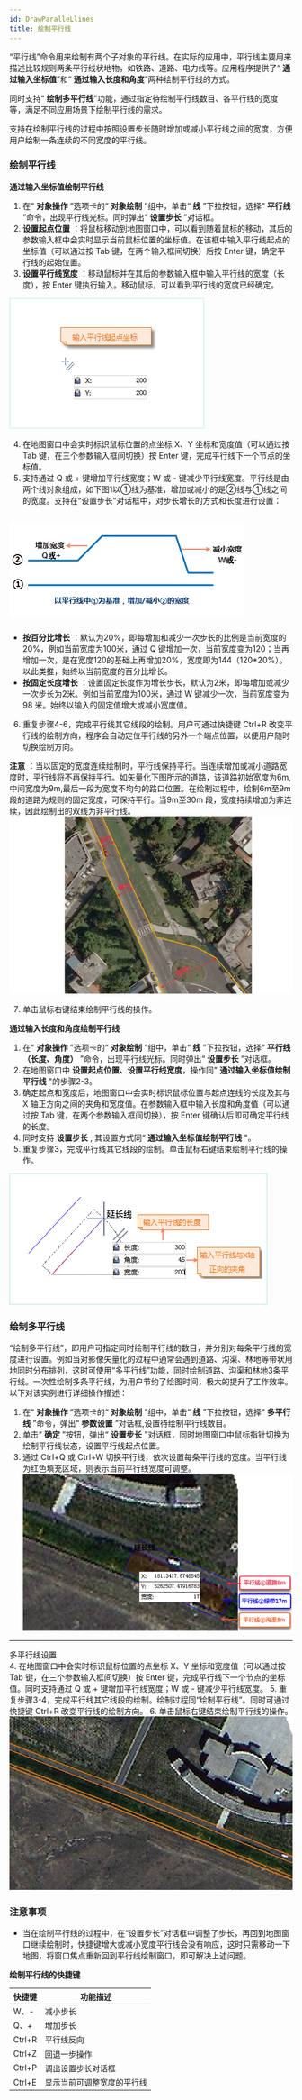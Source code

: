 ```yaml
---
id: DrawParalleLlines
title: 绘制平行线
---
```

“平行线”命令用来绘制有两个子对象的平行线。在实际的应用中，平行线主要用来描述比较规则两条平行线状地物，如铁路、道路、电力线等。应用程序提供了“
**通过输入坐标值**”和“ **通过输入长度和角度**”两种绘制平行线的方式。

同时支持“ **绘制多平行线**”功能，通过指定待绘制平行线数目、各平行线的宽度等，满足不同应用场景下绘制平行线的需求。

支持在绘制平行线的过程中按照设置步长随时增加或减小平行线之间的宽度，方便用户绘制一条连续的不同宽度的平行线。

###  绘制平行线

**通过输入坐标值绘制平行线**

1. 在“ **对象操作** ”选项卡的“ **对象绘制** ”组中，单击“ **线** ”下拉按钮，选择“ **平行线** ”命令，出现平行线光标。同时弹出“ **设置步长** ”对话框。
2. **设置起点位置** ：将鼠标移动到地图窗口中，可以看到随着鼠标的移动，其后的参数输入框中会实时显示当前鼠标位置的坐标值。在该框中输入平行线起点的坐标值（可以通过按 Tab 键，在两个输入框间切换）后按 Enter 键，确定平行线的起始位置。
3. **设置平行线宽度** ：移动鼠标并在其后的参数输入框中输入平行线的宽度（长度），按 Enter 键执行输入。移动鼠标，可以看到平行线的宽度已经确定。  

![](img/parallel01.png)   

4. 在地图窗口中会实时标识鼠标位置的点坐标 X、Y 坐标和宽度值（可以通过按 Tab 键，在三个参数输入框间切换）按 Enter 键，完成平行线下一个节点的坐标值。
5. 支持通过 Q 或 + 键增加平行线宽度；W 或 - 键减少平行线宽度。平行线是由两个线对象组成，如下图1以①线为基准，增加或减小的是②线与①线之间的宽度。支持在“设置步长”对话框中，对步长增长的方式和长度进行设置：  

![](img/StepSize.png)  
---  
* **按百分比增长** ：默认为20%，即每增加和减少一次步长的比例是当前宽度的20%，例如当前宽度为100米，通过 Q 键增加一次，当前宽度变为120；当再增加一次，是在宽度120的基础上再增加20%，宽度即为144（120*20%）。以此类推，始终以当前宽度的百分比增长。
* **按固定长度增长** ：设置固定长度作为增长步长，默认为2米，即每增加或减少一次步长为2米。例如当前宽度为100米，通过 W 键减少一次，当前宽度变为98 米。始终以输入的固定值增大或减小宽度值。
6. 重复步骤4-6，完成平行线其它线段的绘制。用户可通过快捷键 Ctrl+R 改变平行线的绘制方向，程序会自动定位平行线的另外一个端点位置，以便用户随时切换绘制方向。 

**注意**
：当以固定的宽度连续绘制时，平行线保持平行。当连续增加或减小道路宽度时，平行线将不再保持平行。如矢量化下图所示的道路，该道路初始宽度为6m,中间宽度为9m,最后一段为宽度不均匀的路口位置。在绘制过程中，绘制6m至9m
段的道路为规则的固定宽度，可保持平行。当9m至30m 段，宽度持续增加为非连续，因此绘制出的双线为非平行线。  
![](img/parallel05.png)  


7. 单击鼠标右键结束绘制平行线的操作。

**通过输入长度和角度绘制平行线**

1. 在“ **对象操作** ”选项卡的“ **对象绘制** ”组中，单击“ **线** ”下拉按钮，选择“ **平行线（长度、角度）** ”命令，出现平行线光标。同时弹出“ **设置步长** ”对话框。
2. 在地图窗口中 **设置起点位置、设置平行线宽度**，操作同" **通过输入坐标值绘制平行线** "的步骤2-3。
3. 确定起点和宽度后，地图窗口中会实时标识鼠标位置与起点连线的长度及其与 X 轴正方向之间的夹角和宽度值。在参数输入框中输入长度和角度值（可以通过按 Tab 键，在两个参数输入框间切换），按 Enter 键确认后即可确定平行线的长度。
4. 同时支持 **设置步长** , 其设置方式同“ **通过输入坐标值绘制平行线** "。
5. 重复步骤3，完成平行线其它线段的绘制。单击鼠标右键结束绘制平行线的操作。  

![](img/parallel03.png)  


###  绘制多平行线

“绘制多平行线”，即用户可指定同时绘制平行线的数目，并分别对每条平行线的宽度进行设置。例如当对影像矢量化的过程中通常会遇到道路、沟渠、林地等带状用地同时分布排列，这时可使用“多平行线”功能，同时绘制道路、沟渠和林地3条平行线。一次性绘制多条平行线，为用户节约了绘图时间，极大的提升了工作效率。以下对该实例进行详细操作描述：

1. 在“ **对象操作** ”选项卡的“ **对象绘制** ”组中，单击“ **线** ”下拉按钮，选择“ **多平行线** ”命令，弹出“ **参数设置** ”对话框,设置待绘制平行线数目。
2. 单击“ **确定** ”按钮，弹出“ **设置步长** ”对话框，同时地图窗口中鼠标指针切换为绘制平行线状态，设置平行线起点位置。
3. 通过 Ctrl+Q 或 Ctrl+W 切换平行线，依次设置每条平行线的宽度。当平行线为红色填充区域，则表示当前平行线宽度可调整。
![](img/ParallelWidth.png)  
---  
多平行线设置  
4. 在地图窗口中会实时标识鼠标位置的点坐标 X、Y 坐标和宽度值（可以通过按 Tab 键，在三个参数输入框间切换）按 Enter 键，完成平行线下一个节点的坐标值。同时支持通过 Q 或 + 键增加平行线宽度；W 或 - 键减少平行线宽度。
5. 重复步骤3-4，完成平行线其它线段的绘制。绘制过程同“绘制平行线”。同时可通过快捷键 Ctrl+R 改变平行线的绘制方向。 
6. 单击鼠标右键结束绘制平行线的操作。
![](img/MutiParallelResult.png)  


### 注意事项

* 当在绘制平行线的过程中，在“设置步长”对话框中调整了步长，再回到地图窗口继续绘制时，快捷键增大或减小宽度平行线会没有响应，这时只需移动一下地图，将窗口焦点重新回到平行线绘制窗口，即可解决上述问题。

**绘制平行线的快捷键**

快捷键 | 功能描述  
---|---  
W、- | 减小步长  
Q、+ | 增加步长  
Ctrl+R | 平行线反向  
Ctrl+Z | 回退一步操作  
Ctrl+P | 调出设置步长对话框  
Ctrl+E | 显示当前可调整宽度的平行线  


